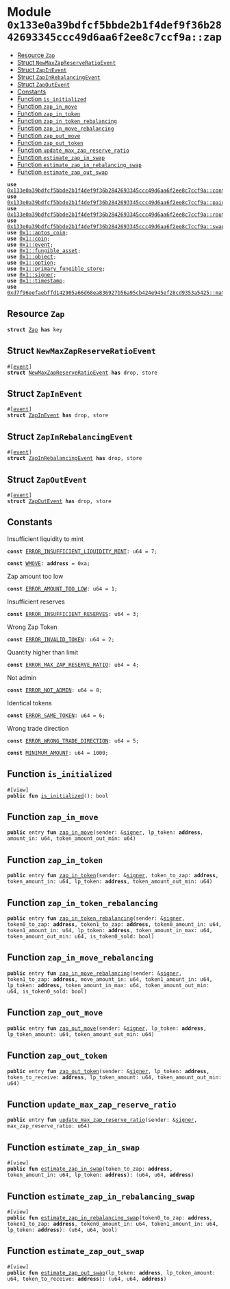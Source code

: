 
<a id="0x133e0a39bdfcf5bbde2b1f4def9f36b2842693345ccc49d6aa6f2ee8c7ccf9a_zap"></a>

# Module `0x133e0a39bdfcf5bbde2b1f4def9f36b2842693345ccc49d6aa6f2ee8c7ccf9a::zap`



-  [Resource `Zap`](#0x133e0a39bdfcf5bbde2b1f4def9f36b2842693345ccc49d6aa6f2ee8c7ccf9a_zap_Zap)
-  [Struct `NewMaxZapReserveRatioEvent`](#0x133e0a39bdfcf5bbde2b1f4def9f36b2842693345ccc49d6aa6f2ee8c7ccf9a_zap_NewMaxZapReserveRatioEvent)
-  [Struct `ZapInEvent`](#0x133e0a39bdfcf5bbde2b1f4def9f36b2842693345ccc49d6aa6f2ee8c7ccf9a_zap_ZapInEvent)
-  [Struct `ZapInRebalancingEvent`](#0x133e0a39bdfcf5bbde2b1f4def9f36b2842693345ccc49d6aa6f2ee8c7ccf9a_zap_ZapInRebalancingEvent)
-  [Struct `ZapOutEvent`](#0x133e0a39bdfcf5bbde2b1f4def9f36b2842693345ccc49d6aa6f2ee8c7ccf9a_zap_ZapOutEvent)
-  [Constants](#@Constants_0)
-  [Function `is_initialized`](#0x133e0a39bdfcf5bbde2b1f4def9f36b2842693345ccc49d6aa6f2ee8c7ccf9a_zap_is_initialized)
-  [Function `zap_in_move`](#0x133e0a39bdfcf5bbde2b1f4def9f36b2842693345ccc49d6aa6f2ee8c7ccf9a_zap_zap_in_move)
-  [Function `zap_in_token`](#0x133e0a39bdfcf5bbde2b1f4def9f36b2842693345ccc49d6aa6f2ee8c7ccf9a_zap_zap_in_token)
-  [Function `zap_in_token_rebalancing`](#0x133e0a39bdfcf5bbde2b1f4def9f36b2842693345ccc49d6aa6f2ee8c7ccf9a_zap_zap_in_token_rebalancing)
-  [Function `zap_in_move_rebalancing`](#0x133e0a39bdfcf5bbde2b1f4def9f36b2842693345ccc49d6aa6f2ee8c7ccf9a_zap_zap_in_move_rebalancing)
-  [Function `zap_out_move`](#0x133e0a39bdfcf5bbde2b1f4def9f36b2842693345ccc49d6aa6f2ee8c7ccf9a_zap_zap_out_move)
-  [Function `zap_out_token`](#0x133e0a39bdfcf5bbde2b1f4def9f36b2842693345ccc49d6aa6f2ee8c7ccf9a_zap_zap_out_token)
-  [Function `update_max_zap_reserve_ratio`](#0x133e0a39bdfcf5bbde2b1f4def9f36b2842693345ccc49d6aa6f2ee8c7ccf9a_zap_update_max_zap_reserve_ratio)
-  [Function `estimate_zap_in_swap`](#0x133e0a39bdfcf5bbde2b1f4def9f36b2842693345ccc49d6aa6f2ee8c7ccf9a_zap_estimate_zap_in_swap)
-  [Function `estimate_zap_in_rebalancing_swap`](#0x133e0a39bdfcf5bbde2b1f4def9f36b2842693345ccc49d6aa6f2ee8c7ccf9a_zap_estimate_zap_in_rebalancing_swap)
-  [Function `estimate_zap_out_swap`](#0x133e0a39bdfcf5bbde2b1f4def9f36b2842693345ccc49d6aa6f2ee8c7ccf9a_zap_estimate_zap_out_swap)


<pre><code><b>use</b> <a href="controller.md#0x133e0a39bdfcf5bbde2b1f4def9f36b2842693345ccc49d6aa6f2ee8c7ccf9a_controller">0x133e0a39bdfcf5bbde2b1f4def9f36b2842693345ccc49d6aa6f2ee8c7ccf9a::controller</a>;
<b>use</b> <a href="pair.md#0x133e0a39bdfcf5bbde2b1f4def9f36b2842693345ccc49d6aa6f2ee8c7ccf9a_pair">0x133e0a39bdfcf5bbde2b1f4def9f36b2842693345ccc49d6aa6f2ee8c7ccf9a::pair</a>;
<b>use</b> <a href="router.md#0x133e0a39bdfcf5bbde2b1f4def9f36b2842693345ccc49d6aa6f2ee8c7ccf9a_router">0x133e0a39bdfcf5bbde2b1f4def9f36b2842693345ccc49d6aa6f2ee8c7ccf9a::router</a>;
<b>use</b> <a href="swap_library.md#0x133e0a39bdfcf5bbde2b1f4def9f36b2842693345ccc49d6aa6f2ee8c7ccf9a_swap_library">0x133e0a39bdfcf5bbde2b1f4def9f36b2842693345ccc49d6aa6f2ee8c7ccf9a::swap_library</a>;
<b>use</b> <a href="">0x1::aptos_coin</a>;
<b>use</b> <a href="">0x1::coin</a>;
<b>use</b> <a href="">0x1::event</a>;
<b>use</b> <a href="">0x1::fungible_asset</a>;
<b>use</b> <a href="">0x1::object</a>;
<b>use</b> <a href="">0x1::option</a>;
<b>use</b> <a href="">0x1::primary_fungible_store</a>;
<b>use</b> <a href="">0x1::signer</a>;
<b>use</b> <a href="">0x1::timestamp</a>;
<b>use</b> <a href="">0xd7f96eefaebffd142905a66d68ea836927b56a95cb424e945ef28cd9353a5425::math</a>;
</code></pre>



<a id="0x133e0a39bdfcf5bbde2b1f4def9f36b2842693345ccc49d6aa6f2ee8c7ccf9a_zap_Zap"></a>

## Resource `Zap`



<pre><code><b>struct</b> <a href="zap.md#0x133e0a39bdfcf5bbde2b1f4def9f36b2842693345ccc49d6aa6f2ee8c7ccf9a_zap_Zap">Zap</a> <b>has</b> key
</code></pre>



<a id="0x133e0a39bdfcf5bbde2b1f4def9f36b2842693345ccc49d6aa6f2ee8c7ccf9a_zap_NewMaxZapReserveRatioEvent"></a>

## Struct `NewMaxZapReserveRatioEvent`



<pre><code>#[<a href="">event</a>]
<b>struct</b> <a href="zap.md#0x133e0a39bdfcf5bbde2b1f4def9f36b2842693345ccc49d6aa6f2ee8c7ccf9a_zap_NewMaxZapReserveRatioEvent">NewMaxZapReserveRatioEvent</a> <b>has</b> drop, store
</code></pre>



<a id="0x133e0a39bdfcf5bbde2b1f4def9f36b2842693345ccc49d6aa6f2ee8c7ccf9a_zap_ZapInEvent"></a>

## Struct `ZapInEvent`



<pre><code>#[<a href="">event</a>]
<b>struct</b> <a href="zap.md#0x133e0a39bdfcf5bbde2b1f4def9f36b2842693345ccc49d6aa6f2ee8c7ccf9a_zap_ZapInEvent">ZapInEvent</a> <b>has</b> drop, store
</code></pre>



<a id="0x133e0a39bdfcf5bbde2b1f4def9f36b2842693345ccc49d6aa6f2ee8c7ccf9a_zap_ZapInRebalancingEvent"></a>

## Struct `ZapInRebalancingEvent`



<pre><code>#[<a href="">event</a>]
<b>struct</b> <a href="zap.md#0x133e0a39bdfcf5bbde2b1f4def9f36b2842693345ccc49d6aa6f2ee8c7ccf9a_zap_ZapInRebalancingEvent">ZapInRebalancingEvent</a> <b>has</b> drop, store
</code></pre>



<a id="0x133e0a39bdfcf5bbde2b1f4def9f36b2842693345ccc49d6aa6f2ee8c7ccf9a_zap_ZapOutEvent"></a>

## Struct `ZapOutEvent`



<pre><code>#[<a href="">event</a>]
<b>struct</b> <a href="zap.md#0x133e0a39bdfcf5bbde2b1f4def9f36b2842693345ccc49d6aa6f2ee8c7ccf9a_zap_ZapOutEvent">ZapOutEvent</a> <b>has</b> drop, store
</code></pre>



<a id="@Constants_0"></a>

## Constants


<a id="0x133e0a39bdfcf5bbde2b1f4def9f36b2842693345ccc49d6aa6f2ee8c7ccf9a_zap_ERROR_INSUFFICIENT_LIQUIDITY_MINT"></a>

Insufficient liquidity to mint


<pre><code><b>const</b> <a href="zap.md#0x133e0a39bdfcf5bbde2b1f4def9f36b2842693345ccc49d6aa6f2ee8c7ccf9a_zap_ERROR_INSUFFICIENT_LIQUIDITY_MINT">ERROR_INSUFFICIENT_LIQUIDITY_MINT</a>: u64 = 7;
</code></pre>



<a id="0x133e0a39bdfcf5bbde2b1f4def9f36b2842693345ccc49d6aa6f2ee8c7ccf9a_zap_WMOVE"></a>



<pre><code><b>const</b> <a href="zap.md#0x133e0a39bdfcf5bbde2b1f4def9f36b2842693345ccc49d6aa6f2ee8c7ccf9a_zap_WMOVE">WMOVE</a>: <b>address</b> = 0xa;
</code></pre>



<a id="0x133e0a39bdfcf5bbde2b1f4def9f36b2842693345ccc49d6aa6f2ee8c7ccf9a_zap_ERROR_AMOUNT_TOO_LOW"></a>

Zap amount too low


<pre><code><b>const</b> <a href="zap.md#0x133e0a39bdfcf5bbde2b1f4def9f36b2842693345ccc49d6aa6f2ee8c7ccf9a_zap_ERROR_AMOUNT_TOO_LOW">ERROR_AMOUNT_TOO_LOW</a>: u64 = 1;
</code></pre>



<a id="0x133e0a39bdfcf5bbde2b1f4def9f36b2842693345ccc49d6aa6f2ee8c7ccf9a_zap_ERROR_INSUFFICIENT_RESERVES"></a>

Insufficient reserves


<pre><code><b>const</b> <a href="zap.md#0x133e0a39bdfcf5bbde2b1f4def9f36b2842693345ccc49d6aa6f2ee8c7ccf9a_zap_ERROR_INSUFFICIENT_RESERVES">ERROR_INSUFFICIENT_RESERVES</a>: u64 = 3;
</code></pre>



<a id="0x133e0a39bdfcf5bbde2b1f4def9f36b2842693345ccc49d6aa6f2ee8c7ccf9a_zap_ERROR_INVALID_TOKEN"></a>

Wrong Zap Token


<pre><code><b>const</b> <a href="zap.md#0x133e0a39bdfcf5bbde2b1f4def9f36b2842693345ccc49d6aa6f2ee8c7ccf9a_zap_ERROR_INVALID_TOKEN">ERROR_INVALID_TOKEN</a>: u64 = 2;
</code></pre>



<a id="0x133e0a39bdfcf5bbde2b1f4def9f36b2842693345ccc49d6aa6f2ee8c7ccf9a_zap_ERROR_MAX_ZAP_RESERVE_RATIO"></a>

Quantity higher than limit


<pre><code><b>const</b> <a href="zap.md#0x133e0a39bdfcf5bbde2b1f4def9f36b2842693345ccc49d6aa6f2ee8c7ccf9a_zap_ERROR_MAX_ZAP_RESERVE_RATIO">ERROR_MAX_ZAP_RESERVE_RATIO</a>: u64 = 4;
</code></pre>



<a id="0x133e0a39bdfcf5bbde2b1f4def9f36b2842693345ccc49d6aa6f2ee8c7ccf9a_zap_ERROR_NOT_ADMIN"></a>

Not admin


<pre><code><b>const</b> <a href="zap.md#0x133e0a39bdfcf5bbde2b1f4def9f36b2842693345ccc49d6aa6f2ee8c7ccf9a_zap_ERROR_NOT_ADMIN">ERROR_NOT_ADMIN</a>: u64 = 8;
</code></pre>



<a id="0x133e0a39bdfcf5bbde2b1f4def9f36b2842693345ccc49d6aa6f2ee8c7ccf9a_zap_ERROR_SAME_TOKEN"></a>

Identical tokens


<pre><code><b>const</b> <a href="zap.md#0x133e0a39bdfcf5bbde2b1f4def9f36b2842693345ccc49d6aa6f2ee8c7ccf9a_zap_ERROR_SAME_TOKEN">ERROR_SAME_TOKEN</a>: u64 = 6;
</code></pre>



<a id="0x133e0a39bdfcf5bbde2b1f4def9f36b2842693345ccc49d6aa6f2ee8c7ccf9a_zap_ERROR_WRONG_TRADE_DIRECTION"></a>

Wrong trade direction


<pre><code><b>const</b> <a href="zap.md#0x133e0a39bdfcf5bbde2b1f4def9f36b2842693345ccc49d6aa6f2ee8c7ccf9a_zap_ERROR_WRONG_TRADE_DIRECTION">ERROR_WRONG_TRADE_DIRECTION</a>: u64 = 5;
</code></pre>



<a id="0x133e0a39bdfcf5bbde2b1f4def9f36b2842693345ccc49d6aa6f2ee8c7ccf9a_zap_MINIMUM_AMOUNT"></a>



<pre><code><b>const</b> <a href="zap.md#0x133e0a39bdfcf5bbde2b1f4def9f36b2842693345ccc49d6aa6f2ee8c7ccf9a_zap_MINIMUM_AMOUNT">MINIMUM_AMOUNT</a>: u64 = 1000;
</code></pre>



<a id="0x133e0a39bdfcf5bbde2b1f4def9f36b2842693345ccc49d6aa6f2ee8c7ccf9a_zap_is_initialized"></a>

## Function `is_initialized`



<pre><code>#[view]
<b>public</b> <b>fun</b> <a href="zap.md#0x133e0a39bdfcf5bbde2b1f4def9f36b2842693345ccc49d6aa6f2ee8c7ccf9a_zap_is_initialized">is_initialized</a>(): bool
</code></pre>



<a id="0x133e0a39bdfcf5bbde2b1f4def9f36b2842693345ccc49d6aa6f2ee8c7ccf9a_zap_zap_in_move"></a>

## Function `zap_in_move`



<pre><code><b>public</b> entry <b>fun</b> <a href="zap.md#0x133e0a39bdfcf5bbde2b1f4def9f36b2842693345ccc49d6aa6f2ee8c7ccf9a_zap_zap_in_move">zap_in_move</a>(sender: &<a href="">signer</a>, lp_token: <b>address</b>, amount_in: u64, token_amount_out_min: u64)
</code></pre>



<a id="0x133e0a39bdfcf5bbde2b1f4def9f36b2842693345ccc49d6aa6f2ee8c7ccf9a_zap_zap_in_token"></a>

## Function `zap_in_token`



<pre><code><b>public</b> entry <b>fun</b> <a href="zap.md#0x133e0a39bdfcf5bbde2b1f4def9f36b2842693345ccc49d6aa6f2ee8c7ccf9a_zap_zap_in_token">zap_in_token</a>(sender: &<a href="">signer</a>, token_to_zap: <b>address</b>, token_amount_in: u64, lp_token: <b>address</b>, token_amount_out_min: u64)
</code></pre>



<a id="0x133e0a39bdfcf5bbde2b1f4def9f36b2842693345ccc49d6aa6f2ee8c7ccf9a_zap_zap_in_token_rebalancing"></a>

## Function `zap_in_token_rebalancing`



<pre><code><b>public</b> entry <b>fun</b> <a href="zap.md#0x133e0a39bdfcf5bbde2b1f4def9f36b2842693345ccc49d6aa6f2ee8c7ccf9a_zap_zap_in_token_rebalancing">zap_in_token_rebalancing</a>(sender: &<a href="">signer</a>, token0_to_zap: <b>address</b>, token1_to_zap: <b>address</b>, token0_amount_in: u64, token1_amount_in: u64, lp_token: <b>address</b>, token_amount_in_max: u64, token_amount_out_min: u64, is_token0_sold: bool)
</code></pre>



<a id="0x133e0a39bdfcf5bbde2b1f4def9f36b2842693345ccc49d6aa6f2ee8c7ccf9a_zap_zap_in_move_rebalancing"></a>

## Function `zap_in_move_rebalancing`



<pre><code><b>public</b> entry <b>fun</b> <a href="zap.md#0x133e0a39bdfcf5bbde2b1f4def9f36b2842693345ccc49d6aa6f2ee8c7ccf9a_zap_zap_in_move_rebalancing">zap_in_move_rebalancing</a>(sender: &<a href="">signer</a>, token1_to_zap: <b>address</b>, move_amount_in: u64, token1_amount_in: u64, lp_token: <b>address</b>, token_amount_in_max: u64, token_amount_out_min: u64, is_token0_sold: bool)
</code></pre>



<a id="0x133e0a39bdfcf5bbde2b1f4def9f36b2842693345ccc49d6aa6f2ee8c7ccf9a_zap_zap_out_move"></a>

## Function `zap_out_move`



<pre><code><b>public</b> entry <b>fun</b> <a href="zap.md#0x133e0a39bdfcf5bbde2b1f4def9f36b2842693345ccc49d6aa6f2ee8c7ccf9a_zap_zap_out_move">zap_out_move</a>(sender: &<a href="">signer</a>, lp_token: <b>address</b>, lp_token_amount: u64, token_amount_out_min: u64)
</code></pre>



<a id="0x133e0a39bdfcf5bbde2b1f4def9f36b2842693345ccc49d6aa6f2ee8c7ccf9a_zap_zap_out_token"></a>

## Function `zap_out_token`



<pre><code><b>public</b> entry <b>fun</b> <a href="zap.md#0x133e0a39bdfcf5bbde2b1f4def9f36b2842693345ccc49d6aa6f2ee8c7ccf9a_zap_zap_out_token">zap_out_token</a>(sender: &<a href="">signer</a>, lp_token: <b>address</b>, token_to_receive: <b>address</b>, lp_token_amount: u64, token_amount_out_min: u64)
</code></pre>



<a id="0x133e0a39bdfcf5bbde2b1f4def9f36b2842693345ccc49d6aa6f2ee8c7ccf9a_zap_update_max_zap_reserve_ratio"></a>

## Function `update_max_zap_reserve_ratio`



<pre><code><b>public</b> entry <b>fun</b> <a href="zap.md#0x133e0a39bdfcf5bbde2b1f4def9f36b2842693345ccc49d6aa6f2ee8c7ccf9a_zap_update_max_zap_reserve_ratio">update_max_zap_reserve_ratio</a>(sender: &<a href="">signer</a>, max_zap_reserve_ratio: u64)
</code></pre>



<a id="0x133e0a39bdfcf5bbde2b1f4def9f36b2842693345ccc49d6aa6f2ee8c7ccf9a_zap_estimate_zap_in_swap"></a>

## Function `estimate_zap_in_swap`



<pre><code>#[view]
<b>public</b> <b>fun</b> <a href="zap.md#0x133e0a39bdfcf5bbde2b1f4def9f36b2842693345ccc49d6aa6f2ee8c7ccf9a_zap_estimate_zap_in_swap">estimate_zap_in_swap</a>(token_to_zap: <b>address</b>, token_amount_in: u64, lp_token: <b>address</b>): (u64, u64, <b>address</b>)
</code></pre>



<a id="0x133e0a39bdfcf5bbde2b1f4def9f36b2842693345ccc49d6aa6f2ee8c7ccf9a_zap_estimate_zap_in_rebalancing_swap"></a>

## Function `estimate_zap_in_rebalancing_swap`



<pre><code>#[view]
<b>public</b> <b>fun</b> <a href="zap.md#0x133e0a39bdfcf5bbde2b1f4def9f36b2842693345ccc49d6aa6f2ee8c7ccf9a_zap_estimate_zap_in_rebalancing_swap">estimate_zap_in_rebalancing_swap</a>(token0_to_zap: <b>address</b>, token1_to_zap: <b>address</b>, token0_amount_in: u64, token1_amount_in: u64, lp_token: <b>address</b>): (u64, u64, bool)
</code></pre>



<a id="0x133e0a39bdfcf5bbde2b1f4def9f36b2842693345ccc49d6aa6f2ee8c7ccf9a_zap_estimate_zap_out_swap"></a>

## Function `estimate_zap_out_swap`



<pre><code>#[view]
<b>public</b> <b>fun</b> <a href="zap.md#0x133e0a39bdfcf5bbde2b1f4def9f36b2842693345ccc49d6aa6f2ee8c7ccf9a_zap_estimate_zap_out_swap">estimate_zap_out_swap</a>(lp_token: <b>address</b>, lp_token_amount: u64, token_to_receive: <b>address</b>): (u64, u64, <b>address</b>)
</code></pre>
